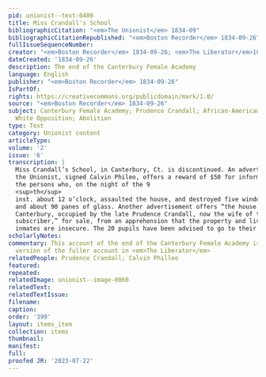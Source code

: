 ```yaml
---
pid: unionist--text-0400
title: Miss Crandall's School
bibliographicCitation: "<em>The Unionist</em> 1834-09"
bibliographicCitationRepublished: "<em>Boston Recorder</em> 1834-09-26"
fullIssueSequenceNumber: 
creator: "<em>Boston Recorder</em> 1834-09-26; <em>The Liberator</em>1834-09-20"
dateCreated: '1834-09-26'
description: The end of the Canterbury Female Academy
language: English
publisher: "<em>Boston Recorder</em> 1834-09-26"
IsPartOf: 
rights: https://creativecommons.org/publicdomain/mark/1.0/
source: "<em>Boston Recorder</em> 1834-09-26"
subject: Canterbury Female Academy; Prudence Crandall; African-American Students;
  White Opposition; Abolition
type: Text
category: Unionist content
articleType: 
volume: '2'
issue: '6'
transcription: |
  Miss Crandall’s School, in Canterbury, Ct. is discontinued. An advertisement in
  the Unionist, signed Calvin Phileo, offers a reward of $50 for information of
  the persons who, on the night of the 9
  <sup>th</sup>
  inst. about 12 o’clock, assaulted the house, and destroyed five window sashes
  and about 90 panes of glass. Another advertisement offers “the house in
  Canterbury, occupied by the late Prudence Crandall, now the wife of the
  subscriber,” for sale, from an apprehension that the property and lives of the
  inmates are insecure. The 20 pupils have been advised to go to their homes.
scholarlyNotes: 
commentary: This account of the end of the Canterbury Female Academy is an edited
  version of the fuller account in <em>The Liberator</em>
relatedPeople: Prudence Crandall; Calvin Philleo
featured: 
repeated: 
relatedImage: unionist--image-0060
relatedText: 
relatedTextIssue: 
filename: 
caption: 
order: '399'
layout: items_item
collection: items
thumbnail: 
manifest: 
full: 
proofed JR: '2023-07-22'
---
```

